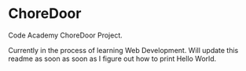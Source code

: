 # ChoreDoor
Code Academy ChoreDoor Project. 


Currently in the process of learning Web Development. Will update this readme as soon as soon as I figure out how to print Hello World. 
